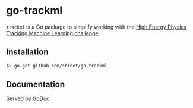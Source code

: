 # go-trackml

`trackml` is a Go package to simplify working with the [High Energy Physics Tracking Machine Learning challenge][kaggle_trachml].

## Installation

```sh
$> go get github.com/sbinet/go-trackml
```

## Documentation

Served by [GoDoc](https://godoc.org/github.com/sbinet/go-trackml).


[cern]: https://home.cern
[lhc]: https://home.cern/topics/large-hadron-collider
[kaggle_trachml]: https://www.kaggle.com/c/trackml-particle-identification

